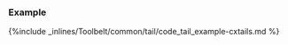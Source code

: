 <!-- post: -->


### Example

{%include _inlines/Toolbelt/common/tail/code_tail_example-cxtails.md %}
